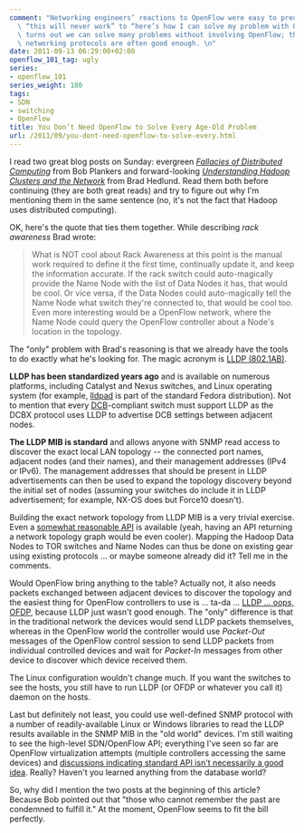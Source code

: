 ```yaml
---
comment: "Networking engineers’ reactions to OpenFlow were easy to predict – from\
  \ “this will never work” to “here’s how I can solve my problem with OpenFlow.” It\
  \ turns out we can solve many problems without involving OpenFlow; the traditional\
  \ networking protocols are often good enough. \n"
date: 2011-09-13 06:29:00+02:00
openflow_101_tag: ugly
series:
- openflow_101
series_weight: 180
tags:
- SDN
- switching
- OpenFlow
title: You Don’t Need OpenFlow to Solve Every Age-Old Problem
url: /2011/09/you-dont-need-openflow-to-solve-every.html
---
```

I read two great blog posts on Sunday: evergreen [*Fallacies of Distributed Computing*](http://lonesysadmin.net/2011/09/10/fallacies-of-distributed-computing/) from Bob Plankers and forward-looking [*Understanding Hadoop Clusters and the Network*](https://bradhedlund.com/2011/09/10/understanding-hadoop-clusters-and-the-network/) from Brad Hedlund. Read them both before continuing (they are both great reads) and try to figure out why I'm mentioning them in the same sentence (no, it's not the fact that Hadoop uses distributed computing).
<!--more-->
OK, here's the quote that ties them together. While describing *rack awareness* Brad wrote:

> What is NOT cool about Rack Awareness at this point is the manual work required to define it the first time, continually update it, and keep the information accurate. If the rack switch could auto-magically provide the Name Node with the list of Data Nodes it has, that would be cool. Or vice versa, if the Data Nodes could auto-magically tell the Name Node what switch they're connected to, that would be cool too. Even more interesting would be a OpenFlow network, where the Name Node could query the OpenFlow controller about a Node's location in the topology.

The "only" problem with Brad's reasoning is that we already have the tools to do exactly what he's looking for. The magic acronym is [LLDP (802.1AB)](http://standards.ieee.org/getieee802/download/802.1AB-2005.pdf).

**LLDP has been standardized years ago** and is available on numerous platforms, including Catalyst and Nexus switches, and Linux operating system (for example, [lldpad](http://www.open-lldp.org/open-lldp) is part of the standard Fedora distribution). Not to mention that every [DCB](/tag/dcb.html)-compliant switch must support LLDP as the DCBX protocol uses LLDP to advertise DCB settings between adjacent nodes.

**The LLDP MIB is standard** and allows anyone with SNMP read access to discover the exact local LAN topology -- the connected port names, adjacent nodes (and their names), and their management addresses (IPv4 or IPv6). The management addresses that should be present in LLDP advertisements can then be used to expand the topology discovery beyond the initial set of nodes (assuming your switches do include it in LLDP advertisement; for example, NX-OS does but Force10 doesn\'t).

Building the exact network topology from LLDP MIB is a very trivial exercise. Even a [somewhat reasonable API](http://search.cpan.org/~emiller/SNMP-Info-2.00/Info/LLDP.pm) is available (yeah, having an API returning a network topology graph would be even cooler). Mapping the Hadoop Data Nodes to TOR switches and Name Nodes can thus be done on existing gear using existing protocols \... or maybe someone already did it? Tell me in the comments.

Would OpenFlow bring anything to the table? Actually not, it also needs packets exchanged between adjacent devices to discover the topology and the easiest thing for OpenFlow controllers to use is \... ta-da \... [LLDP \... oops, OFDP](http://groups.geni.net/geni/wiki/OpenFlowDiscoveryProtocol), because LLDP just wasn't good enough. The "only" difference is that in the traditional network the devices would send LLDP packets themselves, whereas in the OpenFlow world the controller would use *Packet-Out* messages of the OpenFlow control session to send LLDP packets from individual controlled devices and wait for *Packet-In* messages from other device to discover which device received them.

The Linux configuration wouldn't change much. If you want the switches to see the hosts, you still have to run LLDP (or OFDP or whatever you call it) daemon on the hosts.

Last but definitely not least, you could use well-defined SNMP protocol with a number of readily-available Linux or Windows libraries to read the LLDP results available in the SNMP MIB in the "old world" devices. I'm still waiting to see the high-level SDN/OpenFlow API; everything I've seen so far are OpenFlow virtualization attempts (multiple controllers accessing the same devices) and [discussions indicating standard API isn't necessarily a good idea](http://networkheresy.wordpress.com/2011/08/09/what-might-an-sdn-controller-api-look-like-and-should-we-standardize-it/). Really? Haven't you learned anything from the database world?

So, why did I mention the two posts at the beginning of this article? Because Bob pointed out that "those who cannot remember the past are condemned to fulfill it." At the moment, OpenFlow seems to fit the bill perfectly.
